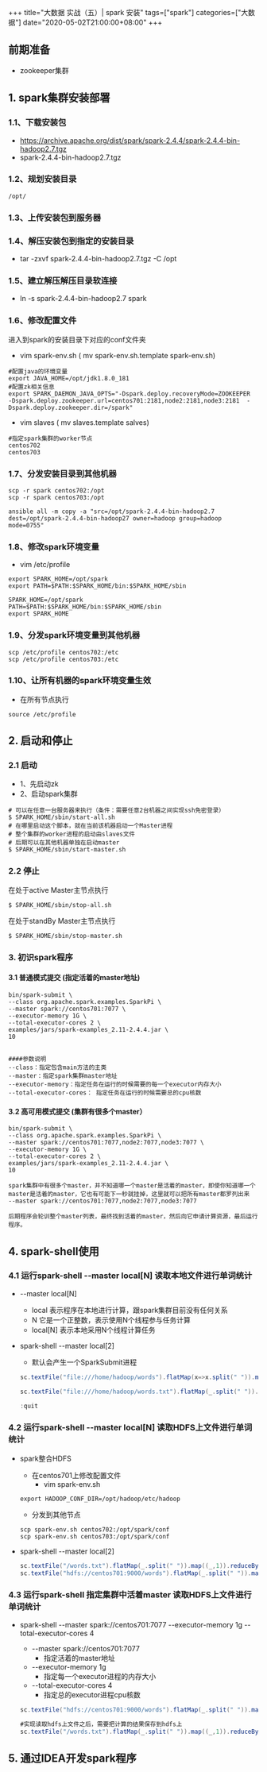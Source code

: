 +++
title="大数据 实战（五）| spark 安装"
tags=["spark"]
categories=["大数据"]
date="2020-05-02T21:00:00+08:00"
+++
## 前期准备
- zookeeper集群
## 1. spark集群安装部署
### 1.1、下载安装包
- https://archive.apache.org/dist/spark/spark-2.4.4/spark-2.4.4-bin-hadoop2.7.tgz
- spark-2.4.4-bin-hadoop2.7.tgz

### 1.2、规划安装目录
```
/opt/
```
### 1.3、上传安装包到服务器
### 1.4、解压安装包到指定的安装目录
- tar -zxvf  spark-2.4.4-bin-hadoop2.7.tgz  -C /opt
### 1.5、建立解压解压目录软连接
- ln -s  spark-2.4.4-bin-hadoop2.7  spark

### 1.6、修改配置文件
进入到spark的安装目录下对应的conf文件夹
- vim spark-env.sh ( mv spark-env.sh.template spark-env.sh)
```shell
#配置java的环境变量
export JAVA_HOME=/opt/jdk1.8.0_181
#配置zk相关信息
export SPARK_DAEMON_JAVA_OPTS="-Dspark.deploy.recoveryMode=ZOOKEEPER  -Dspark.deploy.zookeeper.url=centos701:2181,node2:2181,node3:2181  -Dspark.deploy.zookeeper.dir=/spark"
```
- vim slaves ( mv slaves.template salves)
```
#指定spark集群的worker节点
centos702
centos703
```
### 1.7、分发安装目录到其他机器
```shell
scp -r spark centos702:/opt
scp -r spark centos703:/opt

ansible all -m copy -a "src=/opt/spark-2.4.4-bin-hadoop2.7 dest=/opt/spark-2.4.4-bin-hadoop27 owner=hadoop group=hadoop mode=0755"
```
### 1.8、修改spark环境变量
- vim /etc/profile
```shell
export SPARK_HOME=/opt/spark
export PATH=$PATH:$SPARK_HOME/bin:$SPARK_HOME/sbin

SPARK_HOME=/opt/spark
PATH=$PATH:$SPARK_HOME/bin:$SPARK_HOME/sbin
export SPARK_HOME
```

### 1.9、分发spark环境变量到其他机器
```shell
scp /etc/profile centos702:/etc
scp /etc/profile centos703:/etc
```

### 1.10、让所有机器的spark环境变量生效
- 在所有节点执行
```
source /etc/profile
```

## 2. 启动和停止
### 2.1 启动
- 1、先启动zk
- 2、启动spark集群
```
# 可以在任意一台服务器来执行（条件：需要任意2台机器之间实现ssh免密登录）
$ SPARK_HOME/sbin/start-all.sh
# 在哪里启动这个脚本，就在当前该机器启动一个Master进程
# 整个集群的worker进程的启动由slaves文件
# 后期可以在其他机器单独在启动master
$ SPARK_HOME/sbin/start-master.sh
```
### 2.2 停止
在处于active Master主节点执行
```
$ SPARK_HOME/sbin/stop-all.sh
```
在处于standBy Master主节点执行
```
$ SPARK_HOME/sbin/stop-master.sh
```

### 3. 初识spark程序

#### 3.1 普通模式提交 (指定活着的master地址)

```shell
bin/spark-submit \
--class org.apache.spark.examples.SparkPi \
--master spark://centos701:7077 \
--executor-memory 1G \
--total-executor-cores 2 \
examples/jars/spark-examples_2.11-2.4.4.jar \
10


####参数说明
--class：指定包含main方法的主类
--master：指定spark集群master地址
--executor-memory：指定任务在运行的时候需要的每一个executor内存大小
--total-executor-cores： 指定任务在运行的时候需要总的cpu核数

```

#### 3.2 高可用模式提交 (集群有很多个master）

```shell
bin/spark-submit \
--class org.apache.spark.examples.SparkPi \
--master spark://centos701:7077,node2:7077,node3:7077 \
--executor-memory 1G \
--total-executor-cores 2 \
examples/jars/spark-examples_2.11-2.4.4.jar \
10

spark集群中有很多个master，并不知道哪一个master是活着的master，即使你知道哪一个master是活着的master，它也有可能下一秒就挂掉，这里就可以把所有master都罗列出来
--master spark://centos701:7077,node2:7077,node3:7077

后期程序会轮训整个master列表，最终找到活着的master，然后向它申请计算资源，最后运行程序。
```

## 4. spark-shell使用

### 4.1 运行spark-shell --master local[N] 读取本地文件进行单词统计

- --master local[N]

  - local 表示程序在本地进行计算，跟spark集群目前没有任何关系
  - N  它是一个正整数，表示使用N个线程参与任务计算
  - local[N] 表示本地采用N个线程计算任务

- spark-shell --master local[2]

  - 默认会产生一个SparkSubmit进程

  ```scala
  sc.textFile("file:///home/hadoop/words").flatMap(x=>x.split(" ")).map(x=>(x,1)).reduceByKey((x,y)=>x+y).collect
  
  sc.textFile("file:///home/hadoop/words.txt").flatMap(_.split(" ")).map((_,1)).reduceByKey(_+_).collect

  :quit
  ```

### 4.2 运行spark-shell --master local[N] 读取HDFS上文件进行单词统计

- spark整合HDFS
  - 在centos701上修改配置文件
    - vim spark-env.sh
  ```shell
  export HADOOP_CONF_DIR=/opt/hadoop/etc/hadoop
  ```
  - 分发到其他节点
  ```shell
  scp spark-env.sh centos702:/opt/spark/conf
  scp spark-env.sh centos703:/opt/spark/conf
  ```
- spark-shell --master local[2]

  ```scala
  sc.textFile("/words.txt").flatMap(_.split(" ")).map((_,1)).reduceByKey(_+_).collect
  sc.textFile("hdfs://centos701:9000/words").flatMap(_.split(" ")).map((_,1)).reduceByKey(_+_).collect
  ```

### 4.3 运行spark-shell 指定集群中活着master 读取HDFS上文件进行单词统计

- spark-shell --master spark://centos701:7077 --executor-memory 1g  --total-executor-cores 4

  - --master spark://centos701:7077
    - 指定活着的master地址
  - --executor-memory 1g
    - 指定每一个executor进程的内存大小
  - --total-executor-cores 4
    - 指定总的executor进程cpu核数

  ```scala
  sc.textFile("hdfs://centos701:9000/words").flatMap(_.split(" ")).map((_,1)).reduceByKey(_+_).collect
  
  #实现读取hdfs上文件之后，需要把计算的结果保存到hdfs上
  sc.textFile("/words.txt").flatMap(_.split(" ")).map((_,1)).reduceByKey(_+_).saveAsTextFile("/out")
  ```
## 5. 通过IDEA开发spark程序